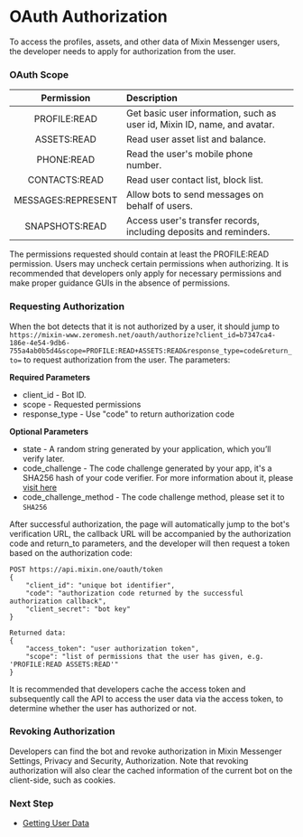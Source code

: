 # OAuth Authorization

To access the profiles, assets, and other data of Mixin Messenger users, the developer needs to apply for authorization from the user.

### OAuth Scope

| Permission         |  Description                      |
|:------------------:|:----------------------------------|
| PROFILE:READ       | Get basic user information, such as user id, Mixin ID, name, and avatar.|
| ASSETS:READ        | Read user asset list and balance.            |
| PHONE:READ         | Read the user's mobile phone number.                   |
| CONTACTS:READ      | Read user contact list, block list.                 |
| MESSAGES:REPRESENT | Allow bots to send messages on behalf of users.                    |
| SNAPSHOTS:READ     | Access user's transfer records, including deposits and reminders.        |

The permissions requested should contain at least the PROFILE:READ permission. Users may uncheck certain permissions when authorizing. It is recommended that developers only apply for necessary permissions and make proper guidance GUIs in the absence of permissions.

### Requesting Authorization

When the bot detects that it is not authorized by a user, it should jump to `https://mixin-www.zeromesh.net/oauth/authorize?client_id=b7347ca4-186e-4e54-9db6-755a4ab0b5d4&scope=PROFILE:READ+ASSETS:READ&response_type=code&return_to=` to request authorization from the user. The parameters:

**Required Parameters**

- client_id - Bot ID.
- scope - Requested permissions
- response_type - Use "code" to return authorization code

**Optional Parameters**

- state - A random string generated by your application, which you’ll verify later.
- code_challenge - The code challenge generated by your app, it's a SHA256 hash of your code verifier. For more information about it, please [visit here](https://www.oauth.com/oauth2-servers/pkce/authorization-request/)
- code_challenge_method - The code challenge method, please set it to `SHA256`

After successful authorization, the page will automatically jump to the bot's verification URL, the callback URL will be accompanied by the authorization code and return_to parameters, and the developer will then request a token based on the authorization code:

```
POST https://api.mixin.one/oauth/token
{
    "client_id": "unique bot identifier",
    "code": "authorization code returned by the successful authorization callback",
    "client_secret": "bot key"
}

Returned data:
{
    "access_token": "user authorization token",
    "scope": "list of permissions that the user has given, e.g. 'PROFILE:READ ASSETS:READ'"
}
```

It is recommended that developers cache the access token and subsequently call the API to access the user data via the access token, to determine whether the user has authorized or not.

### Revoking Authorization

Developers can find the bot and revoke authorization in Mixin Messenger Settings, Privacy and Security, Authorization. Note that revoking authorization will also clear the cached information of the current bot on the client-side, such as cookies.


### Next Step

- [Getting User Data](./api)